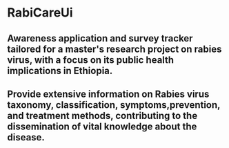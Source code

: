 # RabiCareUi
## Awareness application and survey tracker tailored for a master's research project on rabies virus, with a focus on its public health implications in Ethiopia.
## Provide extensive information on Rabies virus taxonomy, classification, symptoms,prevention, and treatment methods, contributing to the dissemination of vital knowledge about the disease.
